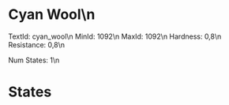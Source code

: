 # Cyan Wool\n
TextId: cyan_wool\n
MinId: 1092\n
MaxId: 1092\n
Hardness: 0,8\n
Resistance: 0,8\n

Num States: 1\n
# States
```

```